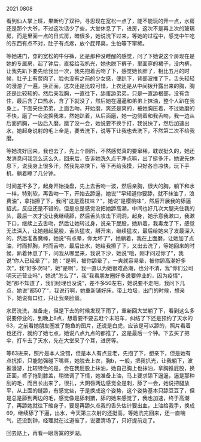2021 0808

看到仙人掌上班，果断约了双钟，寻思现在宽松一点了，能不能玩的开一点，水房还是那个大爷，不过这次话少了些，大堂休息了下，进房，这次不是再上次的玻璃房，而是里面一点的日式房，暗很多，她说洗下过来，等她的过程中，感觉中午吃的东西有点不对，肚子有点疼，放个屁邦臭，生怕等下窜稀。

等她进门，穿的宽松的牛仔裤，还是那种没睡醒的感觉，问了下她说这个房现在是她的专属房，起了钟后，直接给我扒光，她也脱下裤子，里面穿的裙子，没内裤，让我先趴下要先给我出一次，我先抱着舌吻了下，感觉她长胖了，相比五月的时候，肚子上有赘肉了，脸也没有之前的少女感，便趴下，背部波推了下，舌头轻轻的漫游了一遍，换正面，这次还是比较可惜，上衣还是从中间拨开露出来的胸，胸还是比较软的，然后亲我胸，一直往下，舔蛋舔弟弟，只是一直舔根部，没有含住，最后含了口热水，含了下就没了，然后她在逼逼和弟弟上抹油，整个人趴在我身上，下面夹住弟弟，上面舌吻，开始磨，爽还是爽的，被她胸压着，不过她磨的不快，磨了一会说换我来，然她趴着，从后面磨，她一边侧着和我舌吻，我一边从后面抓胸，一边后入磨，磨了没一会，她说要不换手打，我说快了，然后加速出水，她起身说射的毛上全是，要去洗下，说等下让我也去洗下，不然第二次不给我磨。

等她洗好回来，我也去了，先上个厕所，不然感觉真的要窜稀，耽误挺久的，她还发消息问我怎么这么久，回来后，告诉她洗久点干净点嘛，出了挺多汗，她说先休息下，说我身上很多汗，然我先凉快下，等下再给我摸，只好各自凉快，玩下手机，躺着睡了几分钟。

时间差不多了，起身开始操盘，先上去舌吻一波，然后亲胸，很大的胸，躺下和水一样，特别软，再舌吻一下，开始去舔逼，她说""早知道你要舔，就不抹油了，浪费油"，拿指擦了下，我问"这是荔枝味？"，她说“是樱桃味”，然后开展我的舔逼招式，反应还是不错的，但是总是感觉没把她舔高潮，中间也好几次大腿夹住我的头，最后一次才没让我继续舔，然后舌头攻击下洞洞，起身，她示意我漱口，我漱下口，继续上去舌吻，然后让她转过身，说亲下屁股，她趴着，我毒龙了下，感觉无法深入，让她翘起屁股，舌头猛攻，掰开来，继续猛攻，最后给她来了发最深入的，然后准备魔棒，她说“有点晕，你太坏了”，她躺着，我在上面磨，让她加了点油，时而抓胸，时而舌吻，最后出水，她给我擦了下，又出去洗了，等她回来的时候，趴着休息了下，问我从哪里来，我说下沙，她说“哦，刚才问过你了”，我说“你人已经晕了”，她：“是啊，被你舔晕了，一爽就容易晕，被你舔高潮好多次”，我“好多次吗”，她"是啊"，我一直以为她很难高潮，也分不清，我"你们公司明天还营业吗"，她说”怎么了“，我”我看朋友圈好多说要停业的，因为疫情“，她”那不知道了，我们经理也没说“，差不多50左右，她说要不走吧，我问下几点，她说”都50了“，我说行啊，她重新铺好床，带上垃圾，出门的时候，想亲下，她说有口红，只让我亲脸蛋。

水房洗洗，准备走，但是下去的时候发现下雨了，重新回大堂躺了下，看到这么多说要停业的，到晚上8点，想着要不要去赶个末班车，纠结了下还是预约了天水的63，之前看她朋友圈发了鲍鱼的图片，还说是白虎，应该是可以舔的，照片看着也还行，就约了她七点，她说八点九点的都推了，这是最后一个钟。下去买了把伞，打车去了天水，先在大堂采了个耳，进房等。

等63进来，照片是本人没错，但是本人有点显老，先抱了下，想亲下，但是她有点抗拒，只能勉强碰下嘴唇，她脱去上衣，胸b，一般，把我扒光，让我躺下，波推漫游，比较特色的是，会在我屁股上抹油，她自己胸上也抹油，拿胸推屁股，换正面，裤子拖到膝盖，稍微调了下情，她准备上油，马上要求舔下逼逼，逼是那种刮的毛，而且长出来了，很扎，大阴唇两边感觉全是刺，舔了一会，她说把腿放平，从上面的缝舔，有感觉些，于是换成这个姿势，这个姿势基本只舔豆豆了，但是总是舔到两边的毛，感觉像是舔刺猬，舔的她来感觉了，我也加速，终于高潮了，再舔她就往下缩身子，要是再舔久点我的舌头估计要出血，上油给我手，换成69，继续舔了下逼，出水，今天第三次射的还挺高，等她洗完回来，还一直喘气，还没到钟，经理就在过道催了，说要清场了，只好提前走了。

回去路上，再看一眼落寞的罗湖。